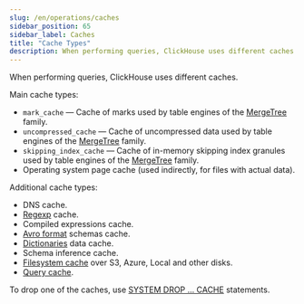 ```yaml
---
slug: /en/operations/caches
sidebar_position: 65
sidebar_label: Caches
title: "Cache Types"
description: When performing queries, ClickHouse uses different caches.
---
```


When performing queries, ClickHouse uses different caches.

Main cache types:

- `mark_cache` — Cache of marks used by table engines of the [MergeTree](../engines/table-engines/mergetree-family/mergetree.md) family.
- `uncompressed_cache` — Cache of uncompressed data used by table engines of the [MergeTree](../engines/table-engines/mergetree-family/mergetree.md) family.
- `skipping_index_cache` — Cache of in-memory skipping index granules used by table engines of the [MergeTree](../engines/table-engines/mergetree-family/mergetree.md) family.
- Operating system page cache (used indirectly, for files with actual data).

Additional cache types:

- DNS cache.
- [Regexp](../interfaces/formats/Regexp.md) cache.
- Compiled expressions cache.
- [Avro format](../interfaces/formats/Avro/Avro.md) schemas cache.
- [Dictionaries](../sql-reference/dictionaries/index.md) data cache.
- Schema inference cache.
- [Filesystem cache](storing-data.md) over S3, Azure, Local and other disks.
- [Query cache](query-cache.md).

To drop one of the caches, use [SYSTEM DROP ... CACHE](../sql-reference/statements/system.md#drop-mark-cache) statements.

